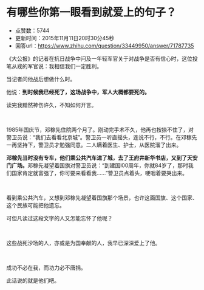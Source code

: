 # 有哪些你第一眼看到就爱上的句子？
- 点赞数：5744
- 更新时间：2015年11月11日20时30分45秒
- 回答url：https://www.zhihu.com/question/33449950/answer/71787735
<body>
 <p data-pid="JRizEbP8">《大公报》的记者在抗日战争中问及一年轻军官关于对战争是否有信心时，这位投笔从戎的军官说：我相信我们一定胜利。</p>
 <p data-pid="tAHUIHKx">当记者问他战后想做什么时。</p>
 <p data-pid="OgWEKvJ_">他说：<b>到时候我已经死了，这场战争中，军人大概都要死的。</b></p>
 <p data-pid="6DMGRAkW">读完我黯然神伤许久，不知如何开言。</p>
 <br>
 <p data-pid="cEsd3Ej2">1985年国庆节，邓稼先住院两个月了。刚动完手术不久，他再也按捺不住了，对警卫员说：“我们去看看北京城”。警卫员一听直摇头，连说不行，不行。在邓稼先一再坚持下，警卫员才勉强同意。二人瞒着医生、护士，从医院溜了出来。</p>
 <p data-pid="YR_HRU5o"><b>邓稼先当时没有专车，他们乘公共汽车进了城，去了王府井新华书店，又到了天安门广场。</b>邓稼先凝望着国旗对警卫员说：“到建国l00周年，你就84岁了，那时我们国家肯定就富强了，你可要来看看我……”警卫员点着头，哽咽着要哭出来。</p>
 <br>
 <p data-pid="SC0JwDYn">看到乘公共汽车，又想到邓稼先凝望着国旗那个场景，也许这面国旗、这个国家、这个民族可能把他遗忘。</p>
 <p data-pid="O1CbDfw0">可但凡读过这段文字的人又怎能忘怀了他呢？</p>
 <br>
 <p data-pid="Q10x5HPY">这些战死沙场的人，亦或是为国奉献的人，我早已深深爱上了他。</p>
 <br>
 <p data-pid="2a_kc3h9">成功不必在我，而功力必不唐捐。</p>
 <p data-pid="JOqXP83v">此话说的就是他们吧。</p>
</body>